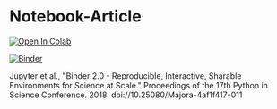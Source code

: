 # Notebook-Article

[![Open In Colab](https://colab.research.google.com/assets/colab-badge.svg)](https://colab.research.google.com/github/cchandre/Notebook-Article/master/Notebook-Article.ipynb)

[![Binder](https://mybinder.org/badge_logo.svg)](https://mybinder.org/v2/gh/cchandre/Notebook-Article/master)

Jupyter et al., "Binder 2.0 - Reproducible, Interactive, Sharable Environments for Science at Scale." Proceedings of the 17th Python in Science Conference. 2018. doi://10.25080/Majora-4af1f417-011
